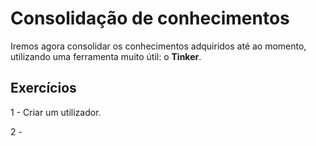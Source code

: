 # Consolidação de conhecimentos

Iremos agora consolidar os conhecimentos adquiridos até ao momento, utilizando uma ferramenta muito útil: o **Tinker**.


## Exercícios

1 - Criar um utilizador.

2 - 